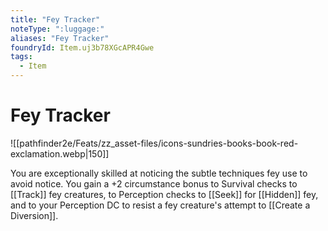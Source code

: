 ```yaml
---
title: "Fey Tracker"
noteType: ":luggage:"
aliases: "Fey Tracker"
foundryId: Item.uj3b78XGcAPR4Gwe
tags:
  - Item
---
```


# Fey Tracker
![[pathfinder2e/Feats/zz_asset-files/icons-sundries-books-book-red-exclamation.webp|150]]

You are exceptionally skilled at noticing the subtle techniques fey use to avoid notice. You gain a +2 circumstance bonus to Survival checks to [[Track]] fey creatures, to Perception checks to [[Seek]] for [[Hidden]] fey, and to your Perception DC to resist a fey creature's attempt to [[Create a Diversion]].
